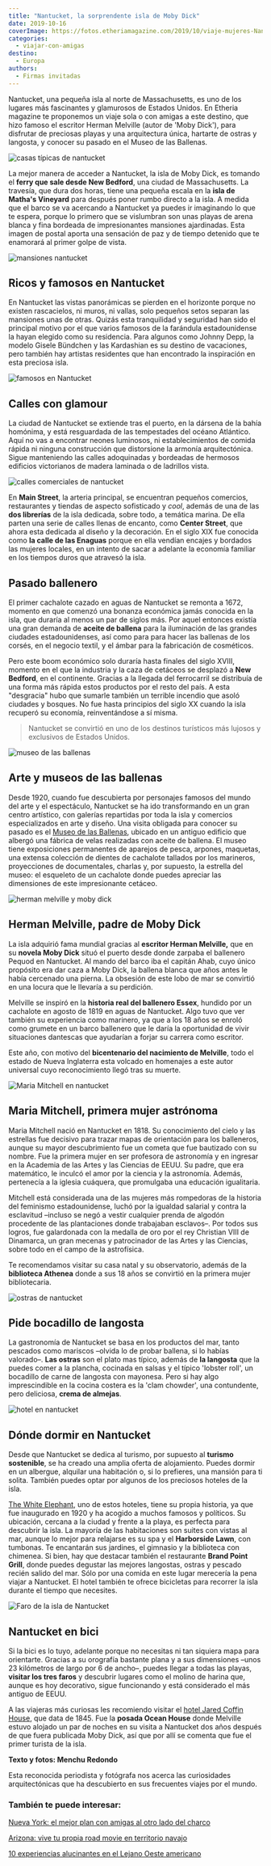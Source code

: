 ```yaml
---
title: "Nantucket, la sorprendente isla de Moby Dick"
date: 2019-10-16
coverImage: https://fotos.etheriamagazine.com/2019/10/viaje-mujeres-Nantucket.jpg
categories: 
  - viajar-con-amigas
destino: 
  - Europa
authors: 
  - Firmas invitadas
---
```


Nantucket, una pequeña isla al norte de Massachusetts, es uno de los lugares más fascinantes y glamurosos de Estados Unidos. En Etheria magazine te proponemos un viaje sola o con amigas a este destino, que hizo famoso el escritor Herman Melville (autor de 'Moby Dick'), para disfrutar de preciosas playas y una arquitectura única, hartarte de ostras y langosta, y conocer su pasado en el Museo de las Ballenas.

![casas típicas de nantucket](https://fotos.etheriamagazine.com/2019/10/viaje-mujeres-Nantucket.jpg "Vista desde el mar de Nantucket.")

La mejor manera de acceder a Nantucket, la isla de Moby Dick, es tomando el **ferry que 
sale desde New Bedford**, una ciudad de Massachusetts. La travesía, que dura dos horas, 
tiene una pequeña escala en la **isla de Matha's Vineyard** para después poner rumbo 
directo a la isla. A medida que el barco se va acercando a Nantucket ya puedes ir 
imaginando lo que te espera, porque lo primero que se vislumbran son unas playas de 
arena blanca y fina bordeada de impresionantes mansiones ajardinadas. Esta imagen de 
postal aporta una sensación de paz y de tiempo detenido que te enamorará al primer golpe 
de vista. 

![mansiones nantucket](https://fotos.etheriamagazine.com/2019/10/casas-nantucket-viajes-mujeres.jpg "Bonitas viviendas de Nantucket.")

## Ricos y famosos en Nantucket

En Nantucket las vistas panorámicas se pierden en el horizonte porque no existen 
rascacielos, ni muros, ni vallas, solo pequeños setos separan las mansiones unas de 
otras. Quizás esta tranquilidad y seguridad han sido el principal motivo por el que 
varios famosos de la farándula estadounidense la hayan elegido como su residencia. Para 
algunos como Johnny Depp, la modelo Gisele Bündchen y las Kardashian es su destino de 
vacaciones, pero también hay artistas residentes que han encontrado la inspiración en 
esta preciosa isla. 

![famosos en Nantucket](https://fotos.etheriamagazine.com/2019/10/iaje-mujeres-Nantucket-casas-famosos.jpg "Residencia de verano de Robert Horner.")

## Calles con glamour

La ciudad de Nantucket se extiende tras el puerto, en la dársena de la bahía homónima, y 
está resguardada de las tempestades del océano Atlántico. Aquí no vas a encontrar neones 
luminosos, ni establecimientos de comida rápida ni ninguna construcción que distorsione 
la armonía arquitectónica. Sigue manteniendo las calles adoquinadas y bordeadas de 
hermosos edificios victorianos de madera laminada o de ladrillos vista. 

![calles comerciales de nantucket](https://fotos.etheriamagazine.com/2019/10/iaje-mujeres-Nantucket-calle-de-las-enaguas.jpg "Calle de las Enaguas.")

En **Main Street**, la arteria principal, se encuentran pequeños comercios, restaurantes 
y tiendas de aspecto sofisticado y _cool_, además de una de las **dos librerías** de la 
isla dedicada, sobre todo, a temática marina. De ella parten una serie de calles llenas 
de encanto, como **Center Street**, que ahora esta dedicada al diseño y la decoración. 
En el siglo XIX fue conocida como **la calle de las Enaguas** porque en ella vendían 
encajes y bordados las mujeres locales, en un intento de sacar a adelante la economía 
familiar en los tiempos duros que atravesó la isla. 

## Pasado ballenero

El primer cachalote cazado en aguas de Nantucket se remonta a 1672, momento en que 
comenzó una bonanza económica jamás conocida en la isla, que duraría al menos un par de 
siglos más. Por aquel entonces existía una gran demanda de **aceite de ballena** para la 
iluminación de las grandes ciudades estadounidenses, así como para para hacer las 
ballenas de los corsés, en el negocio textil, y el ámbar para la fabricación de 
cosméticos. 

Pero este boom económico solo duraría hasta finales del siglo XVIII, momento en el que 
la industria y la caza de cetáceos se desplazó a **New Bedford**, en el continente. 
Gracias a la llegada del ferrocarril se distribuía de una forma más rápida estos 
productos por el resto del país. A esta "desgracia" hubo que sumarle también un terrible 
incendio que asoló ciudades y bosques. No fue hasta principios del siglo XX cuando la 
isla recuperó su economía, reinventándose a sí misma. 

> Nantucket se convirtió en uno de los destinos turísticos más lujosos y exclusivos de 
> Estados Unidos. 

![museo de las ballenas](https://fotos.etheriamagazine.com/2019/10/iaje-mujeres-Nantucket-museo-ballenas.jpg "Museo de las Ballenas.")

## Arte y museos de las ballenas

Desde 1920, cuando fue descubierta por personajes famosos del mundo del arte y el 
espectáculo, Nantucket se ha ido transformando en un gran centro artístico, con galerías 
repartidas por toda la isla y comercios especializados en arte y diseño. Una visita 
obligada para conocer su pasado es el [Museo de las 
Ballenas](https://nha.org/visit/museums-and-tours/whaling-museum/), ubicado en un 
antiguo edificio que albergó una fábrica de velas realizadas con aceite de ballena. El 
museo tiene exposiciones permanentes de aparejos de pesca, arpones, maquetas, una 
extensa colección de dientes de cachalote tallados por los marineros, proyecciones de 
documentales, charlas y, por supuesto, la estrella del museo: el esqueleto de un 
cachalote donde puedes apreciar las dimensiones de este impresionante cetáceo. 

![herman melville y moby dick](https://fotos.etheriamagazine.com/2019/10/Herman-Melville-moby-dick.jpg "Ilustración del libro Moby Dick y retrato de Herman Melville.")

## Herman Melville, padre de Moby Dick

La isla adquirió fama mundial gracias al **escritor Herman Melville,** que en su 
**novela Moby Dick** situó el puerto desde donde zarpaba el ballenero Pequod en 
Nantucket. Al mando del barco iba el capitán Ahab, cuyo único propósito era dar caza a 
Moby Dick, la ballena blanca que años antes le había cercenado una pierna. La obsesión 
de este lobo de mar se convirtió en una locura que le llevaría a su perdición. 

Melville se inspiró en la **historia real del ballenero Essex**, hundido por un 
cachalote en agosto de 1819 en aguas de Nantucket. Algo tuvo que ver también su 
experiencia como marinero, ya que a los 18 años se enroló como grumete en un barco 
ballenero que le daría la oportunidad de vivir situaciones dantescas que ayudarían a 
forjar su carrera como escritor. 

Este año, con motivo del **bicentenario del nacimiento de Melville**, todo el estado de 
Nueva Inglaterra esta volcado en homenajes a este autor universal cuyo reconocimiento 
llegó tras su muerte. 

![Maria Mitchell en nantucket](https://fotos.etheriamagazine.com/2019/10/maria-mitchell-nantucket-observatorio-biblioteca-atheneum.jpg "Biblioteca, Maria Mitchell y su observatorio astronómico.")

## Maria Mitchell, primera mujer astrónoma

Maria Mitchell nació en Nantucket en 1818. Su conocimiento del cielo y las estrellas fue 
decisivo para trazar mapas de orientación para los balleneros, aunque su mayor 
descubrimiento fue un cometa que fue bautizado con su nombre. Fue la primera mujer en 
ser profesora de astronomía y en ingresar en la Academia de las Artes y las Ciencias de 
EEUU. Su padre, que era matemático, le inculcó el amor por la ciencia y la astronomía. 
Además, pertenecía a la iglesia cuáquera, que promulgaba una educación igualitaria. 

Mitchell está considerada una de las mujeres más rompedoras de la historia del feminismo 
estadounidense, luchó por la igualdad salarial y contra la esclavitud –incluso se negó a 
vestir cualquier prenda de algodón procedente de las plantaciones donde trabajaban 
esclavos–. Por todos sus logros, fue galardonada con la medalla de oro por el rey 
Christian VIII de Dinamarca, un gran mecenas y patrocinador de las Artes y las Ciencias, 
sobre todo en el campo de la astrofísica. 

Te recomendamos visitar su casa natal y su observatorio, además de la **biblioteca 
Athenea** donde a sus 18 años se convirtió en la primera mujer bibliotecaria. 

![ostras de nantucket](https://fotos.etheriamagazine.com/2019/10/ostras-nantucket.jpg "Los productos del mar son los protagonistas de la cocina de la isla.")

## Pide bocadillo de langosta

La gastronomía de Nantucket se basa en los productos del mar, tanto pescados como 
mariscos –olvida lo de probar ballena, si lo habías valorado–. **Las ostras** son el 
plato mas típico, además de **la langosta** que la puedes comer a la plancha, cocinada 
en salsas y el típico 'lobster roll', un bocadillo de carne de langosta con mayonesa. 
Pero si hay algo imprescindible en la cocina costera es la 'clam chowder', una 
contundente, pero deliciosa, **crema de almejas**. 

![hotel en nantucket](https://fotos.etheriamagazine.com/2019/10/biblioteca-hotel-white-elephant.jpg "Acogedora biblioteca del hotel White Elephant.")

## Dónde dormir en Nantucket

Desde que Nantucket se dedica al turismo, por supuesto al **turismo sostenible**, se ha 
creado una amplia oferta de alojamiento. Puedes dormir en un albergue, alquilar una 
habitación o, si lo prefieres, una mansión para ti solita. También puedes optar por 
algunos de los preciosos hoteles de la isla. 

[The White Elephant](https://www.whiteelephantnantucket.com/), uno de estos hoteles, 
tiene su propia historia, ya que fue inaugurado en 1920 y ha acogido a muchos famosos y 
políticos. Su ubicación, cercana a la ciudad y frente a la playa, es perfecta para 
descubrir la isla. La mayoría de las habitaciones son suites con vistas al mar, aunque 
lo mejor para relajarse es su spa y el **Harborside Lawn**, con tumbonas. Te encantarán 
sus jardines, el gimnasio y la biblioteca con chimenea. Si bien, hay que destacar 
también el restaurante **Brand Point Grill**, donde puedes degustar las mejores 
langostas, ostras y pescado recién salido del mar. Sólo por una comida en este lugar 
merecería la pena viajar a Nantucket. El hotel también te ofrece bicicletas para 
recorrer la isla durante el tiempo que necesites. 

![Faro de la isla de Nantucket](https://fotos.etheriamagazine.com/2019/10/viaje-isla-nantucket-faro-great-point.jpg "Faro de la isla de Nantucket.")

## Nantucket en bici

Si la bici es lo tuyo, adelante porque no necesitas ni tan siquiera mapa para 
orientarte. Gracias a su orografía bastante plana y a sus dimensiones –unos 23 
kilómetros de largo por 6 de ancho–, puedes llegar a todas las playas, **visitar los 
tres faros** y descubrir lugares como el molino de harina que, aunque es hoy decorativo, 
sigue funcionando y está considerado el más antiguo de EEUU. 

A las viajeras más curiosas les recomiendo visitar el [hotel Jared Coffin 
House](https://www.jaredcoffinhouse.com/), que data de 1845. Fue la **posada Ocean 
House** donde Melville estuvo alojado un par de noches en su visita a Nantucket dos años 
después de que fuera publicada Moby Dick, así que por allí se comenta que fue el primer 
turista de la isla. 

**Texto y fotos: Menchu Redondo** 

Esta reconocida periodista y fotógrafa nos acerca las curiosidades arquitectónicas que 
ha descubierto en sus frecuentes viajes por el mundo. 

### También te puede interesar:

[Nueva York: el mejor plan con amigas al otro lado del 
charco](https://etheriamagazine.com/2019/05/17/viaje-con-amigas-nueva-york-primavera/) 

[Arizona: vive tu propia road movie en territorio 
navajo](https://etheriamagazine.com/2018/05/29/viaje-aventura-para-mujeres-en-arizona-usa/) 

[10 experiencias alucinantes en el Lejano Oeste 
americano](https://etheriamagazine.com/2019/07/18/ruta-california-por-el-lejano-oeste-americano/)
